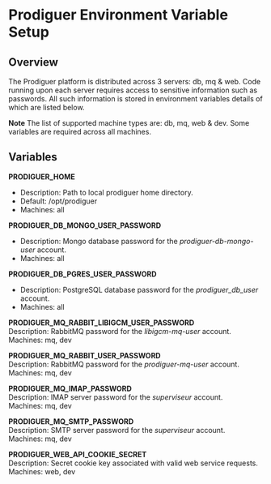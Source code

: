 # Prodiguer Environment Variable Setup

## Overview

The Prodiguer platform is distributed across 3 servers: db, mq & web.  Code running upon each server requires access to sensitive information such as passwords.  All such information is stored in environment variables details of which are listed below.  

**Note** The list of supported machine types are: db, mq, web & dev.  Some variables are required across all machines.

## Variables  

**PRODIGUER_HOME**  
* Description:	Path to local prodiguer home directory.  
* Default:		/opt/prodiguer  
* Machines:		all  

**PRODIGUER_DB_MONGO_USER_PASSWORD**  
* Description:	Mongo database password for the _prodiguer-db-mongo-user_ account.  
* Machines:		all  

**PRODIGUER_DB_PGRES_USER_PASSWORD**  
* Description:	PostgreSQL database password for the _prodiguer_db_user_ account.  
* Machines:		all  

**PRODIGUER_MQ_RABBIT_LIBIGCM_USER_PASSWORD**  
Description:	RabbitMQ password for the _libigcm-mq-user_ account.  
Machines:		mq, dev

**PRODIGUER_MQ_RABBIT_USER_PASSWORD**  
Description:	RabbitMQ password for the _prodiguer-mq-user_ account.  
Machines:		mq, dev

**PRODIGUER_MQ_IMAP_PASSWORD**  
Description:	IMAP server password for the _superviseur_ account.  
Machines:		mq, dev

**PRODIGUER_MQ_SMTP_PASSWORD**  
Description:	SMTP server password for the _superviseur_ account.  
Machines:		mq, dev

**PRODIGUER_WEB_API_COOKIE_SECRET**  
Description:	Secret cookie key associated with valid web service requests.  
Machines:		web, dev
